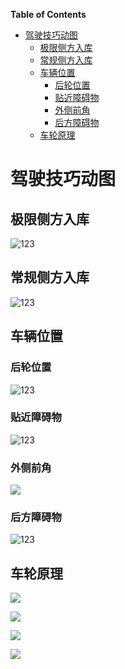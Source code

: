 <!-- START doctoc generated TOC please keep comment here to allow auto update -->
<!-- DON'T EDIT THIS SECTION, INSTEAD RE-RUN doctoc TO UPDATE -->
**Table of Contents**

- [驾驶技巧动图](#%E9%A9%BE%E9%A9%B6%E6%8A%80%E5%B7%A7%E5%8A%A8%E5%9B%BE)
  - [极限侧方入库](#%E6%9E%81%E9%99%90%E4%BE%A7%E6%96%B9%E5%85%A5%E5%BA%93)
  - [常规侧方入库](#%E5%B8%B8%E8%A7%84%E4%BE%A7%E6%96%B9%E5%85%A5%E5%BA%93)
  - [车辆位置](#%E8%BD%A6%E8%BE%86%E4%BD%8D%E7%BD%AE)
    - [后轮位置](#%E5%90%8E%E8%BD%AE%E4%BD%8D%E7%BD%AE)
    - [贴近障碍物](#%E8%B4%B4%E8%BF%91%E9%9A%9C%E7%A2%8D%E7%89%A9)
    - [外侧前角](#%E5%A4%96%E4%BE%A7%E5%89%8D%E8%A7%92)
    - [后方障碍物](#%E5%90%8E%E6%96%B9%E9%9A%9C%E7%A2%8D%E7%89%A9)
  - [车轮原理](#%E8%BD%A6%E8%BD%AE%E5%8E%9F%E7%90%86)

<!-- END doctoc generated TOC please keep comment here to allow auto update -->

# 驾驶技巧动图

## 极限侧方入库

![123](DT_BasicCarKnowledge/极限侧方入库.gif)

## 常规侧方入库

![123](DT_BasicCarKnowledge/常规侧方入库.gif)

## 车辆位置

### 后轮位置

![123](DT_BasicCarKnowledge/后轮位置.gif)

### 贴近障碍物

![123](DT_BasicCarKnowledge/贴近障碍物.gif)

### 外侧前角

![](DT_BasicCarKnowledge/外侧前角.gif)

### 后方障碍物

![123](DT_BasicCarKnowledge/后方障碍物.gif)

## 车轮原理

![](DT_BasicCarKnowledge/车轮转动原理.gif)

![](DT_BasicCarKnowledge/车轮转动原理1.gif)

![](DT_BasicCarKnowledge/车轮转动原理2.gif)

![](DT_BasicCarKnowledge/车轮转动原理3.gif)
